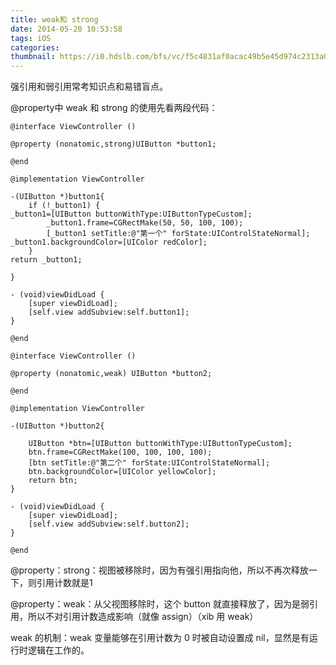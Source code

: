 ```yaml
---
title: weak和 strong
date: 2014-05-20 10:53:58
tags: iOS
categories:
thumbnail: https://i0.hdslb.com/bfs/vc/f5c4831af0acac49b5e45d974c2313a09aee5851.jpg
---
```


强引用和弱引用常考知识点和易错盲点。
<!-- more -->

@property中 weak 和 strong 的使用先看两段代码：

```objc
@interface ViewController ()

@property (nonatomic,strong)UIButton *button1;

@end

@implementation ViewController

-(UIButton *)button1{
    if (!_button1) {
_button1=[UIButton buttonWithType:UIButtonTypeCustom];
        _button1.frame=CGRectMake(50, 50, 100, 100);
        [_button1 setTitle:@"第一个" forState:UIControlStateNormal];
_button1.backgroundColor=[UIColor redColor];
    }
return _button1;

}

- (void)viewDidLoad {
    [super viewDidLoad];
    [self.view addSubview:self.button1];
}

@end
```

```objc
@interface ViewController ()

@property (nonatomic,weak) UIButton *button2;

@end
  
@implementation ViewController

-(UIButton *)button2{ 
	
    UIButton *btn=[UIButton buttonWithType:UIButtonTypeCustom];
    btn.frame=CGRectMake(100, 100, 100, 100);
    [btn setTitle:@"第二个" forState:UIControlStateNormal];
    btn.backgroundColor=[UIColor yellowColor];
    return btn;
}

- (void)viewDidLoad {
    [super viewDidLoad];
    [self.view addSubview:self.button2];
}

@end
```

@property：strong：视图被移除时，因为有强引用指向他，所以不再次释放一下，则引用计数就是1

@property：weak：从父视图移除时，这个 button 就直接释放了，因为是弱引用，所以不对引用计数造成影响（就像 assign）（xib 用 weak）

weak 的机制：weak 变量能够在引用计数为 0 时被自动设置成 nil，显然是有运行时逻辑在工作的。

